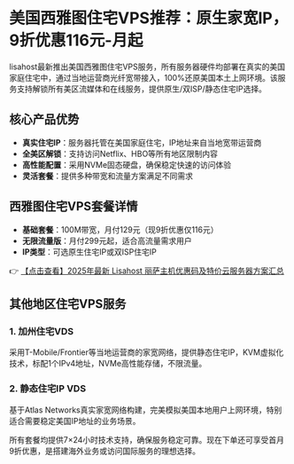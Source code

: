 # 美国西雅图住宅VPS推荐：原生家宽IP，9折优惠116元-月起

lisahost最新推出美国西雅图住宅VPS服务，所有服务器硬件均部署在真实的美国家庭住宅中，通过当地运营商光纤宽带接入，100%还原美国本土上网环境。该服务支持解锁所有美区流媒体和在线服务，提供原生/双ISP/静态住宅IP选择。

## 核心产品优势

- **真实住宅IP**：服务器托管在美国家庭住宅，IP地址来自当地宽带运营商
- **全美区解锁**：支持访问Netflix、HBO等所有地区限制内容
- **高性能配置**：采用NVMe固态硬盘，确保稳定快速的访问体验
- **灵活套餐**：提供多种带宽和流量方案满足不同需求

## 西雅图住宅VPS套餐详情

- **基础套餐**：100M带宽，月付129元（现9折优惠仅116元）
- **无限流量版**：月付299元起，适合高流量需求用户
- **IP类型**：可选原生住宅IP或双ISP住宅IP

👉 [【点击查看】2025年最新 Lisahost 丽萨主机优惠码及特价云服务器方案汇总](https://bit.ly/lisazhuji)

## 其他地区住宅VPS服务

### 1. 加州住宅VDS

采用T-Mobile/Frontier等当地运营商的家宽网络，提供静态住宅IP，KVM虚拟化技术，标配1个IPv4地址，NVMe高性能存储，不限流量。

### 2. 静态住宅IP VDS

基于Atlas Networks真实家宽网络构建，完美模拟美国本地用户上网环境，特别适合需要稳定美国IP地址的业务场景。

所有套餐均提供7×24小时技术支持，确保服务稳定可靠。现在下单还可享受首月9折优惠，是搭建海外业务或访问国际服务的理想选择。
